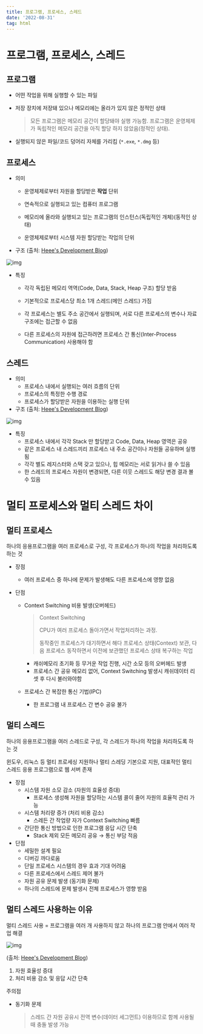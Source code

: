 ```yaml
---
title: 프로그램, 프로세스, 스레드
date: '2022-08-31'
tag: html
---
```


# 프로그램, 프로세스, 스레드
## 프로그램

- 어떤 작업을 위해 실행할 수 있는 파일

- 저장 장치에 저장돼 있으나 메모리에는 올라가 있지 않은 정적인 상태

  > 모든 프로그램은 메모리 공간이 할당돼야 실행 가능함. 프로그램은 운영체제가 독립적인 메모리 공간을 아직  할당 하지 않았음(정적인 상태).

- 실행되지 않은 파일/코드 덩어리 자체를 가리킴 (`*.exe`, `*.dmg` 등)

## 프로세스

- 의미

  - 운영체제로부터 자원을 할당받은 **작업** 단위
  - 연속적으로 실행되고 있는 컴퓨터 프로그램

  - 메모리에 올라와 실행되고 있는 프로그램의 인스턴스(독립적인 개체)(동적인 상태)

  - 운영체제로부터 시스템 자원 할당받는 작업의 단위

- 구조 (출처: [Heee's Development Blog](https://gmlwjd9405.github.io/2018/09/14/process-vs-thread.html))

![img](2022-08-31-프로그램-프로세스-스레드/process-16582943220229.png)

- 특징

  - 각각 독립된 메모리 역역(Code, Data, Stack, Heap 구조) 할당 받음

  - 기본적으로 프로세스당 최소 1개 스레드(메인 스레드) 가짐

  - 각 프로세스는 별도 주소 공간에서 실행되며, 서로 다른 프로세스의 변수나 자료 구조에는 접근할 수 없음

  - 다른 프로세스의 자원에 접근하려면 프로세스 간 통신(Inter-Process Communication) 사용해야 함

## 스레드

- 의미
  - 프로세스 내에서 실행되는 여러 흐름의 단위
  - 프로세스의 특정한 수행 경로
  - 프로세스가 할당받은 자원을 이용하는 실행 단위
- 구조 (출처: [Heee's Development Blog](https://gmlwjd9405.github.io/2018/09/14/process-vs-thread.html))

![img](2022-08-31-프로그램-프로세스-스레드/thread-165829433794411.png)

- 특징
  - 프로세스 내에서 각각 Stack 만 할당받고 Code, Data, Heap 영역은 공유
  - 같은 프로세스 내 스레드끼리 프로세스 내 주소 공간이나 자원들 공유하며 실행됨
  - 각각 별도 레지스터와 스택 갖고 있으나, 힙 메모리는 서로 읽거나 쓸 수 있음
  - 한 스레드의 프로세스 자원이 변경되면, 다른 이웃 스레드도 해당 변경 결과 볼 수 있음

# 멀티 프로세스와 멀티 스레드 차이

## 멀티 프로세스

하나의 응용프로그램을 여러 프로세스로 구성, 각 프로세스가 하나의 작업을 처리하도록 하는 것

- 장점

  - 여러 프로세스 중 하나에 문제가 발생해도 다른 프로세스에 영향 없음

- 단점

  - Context Switching 비용 발생(오버헤드)

    > Context Switching
    >
    > CPU가 여러 프로세스 돌아가면서 작업처리하는 과정.
    >
    > 동작중인 프로세스가 대기하면서 해다 프로세스 상태(Context) 보관, 다음 프로세스 동작하면서 이전에 보관했던 프로세스 상태 복구하는 작업

    - 캐쉬메모리 초기화 등 무거운 작업 진행, 시간 소모 등의 오버헤드 발생
    - 프로세스 간 공유 메모리 없어, Context Switching 발생시 캐쉬데이터 리셋 후 다시 불러와야함

  - 프로세스 간 복잡한 통신 기법(IPC)

    - 한 프로그램 내 프로세스 간 변수 공유 불가



## 멀티 스레드

하나의 응용프로그램을 여러 스레드로 구성, 각 스레드가 하나의 작업을 처리하도록 하는 것

윈도우, 리눅스 등 멀티 프로세싱 지원하나 멀티 스레딩 기본으로 지원, 대표적인 멀티 스레드 응용 프로그램으로 웹 서버 존재

- 장점
  - 시스템 자원 소모 감소 (자원의 효율성 증대)
    - 프로세스 생성해 자원을 할당하는 시스템 콜이 줄어 자원의 효율적 관리 가능
  - 시스템 처리량 증가 (처리 비용 감소)
    - 스레든 간 작업량 자가 Context Switching 빠름
  - 간단한 통신 방법으로 인한 프로그램 응답 시간 단축
    - Stack 제외 모든 메모리 공유 → 통신 부담 적음
- 단점
  - 세밀한 설계 필요
  - 디버깅 까다로움
  - 단일 프로세스 시스템의 경우 효과 기대 어려움
  - 다른 프로세스에서 스레드 제어 불가
  - 자원 공유 문제 발생 (동기화 문제)
  - 하나의 스레드에 문제 발생시 전체 프로세스가 영향 받음

## 멀티 스레드 사용하는 이유

멀티 스레드 사용 = 프로그램을 여러 개 사용하지 않고 하나의 프로그램 안에서 여러 작업 해결

![img](2022-08-31-프로그램-프로세스-스레드/multi-thread-165830782809913.png)

(출처: [Heee's Development Blog](https://gmlwjd9405.github.io/2018/09/14/process-vs-thread.html))

1. 자원 효율성 증대
2. 처리 비용 감소 및 응답 시간 단축

주의점

- 동기화 문제

  > 스레드 간 자원 공유시 전역 변수(데이터 세그먼트) 이용하므로 함께 사용될 때 충돌 발생 가능
